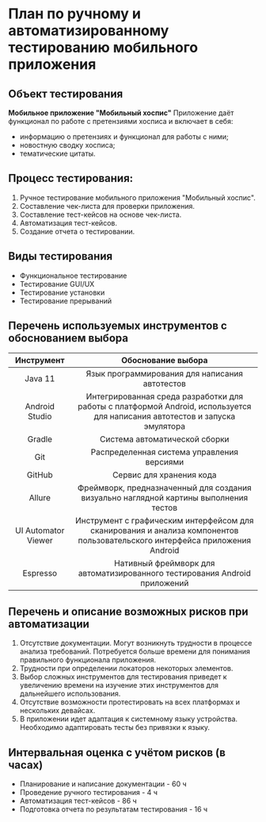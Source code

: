 # План по ручному и автоматизированному тестированию мобильного приложения

## Объект тестирования
**Мобильное приложение "Мобильный хоспис"**
Приложение даёт функционал по работе с претензиями хосписа и включает в себя:
* информацию о претензиях и функционал для работы с ними;
* новостную сводку хосписа;
* тематические цитаты.

## Процесс тестирования:
1. Ручное тестирование мобильного приложения "Мобильный хоспис".
2. Составление чек-листа для проверки приложения.
3. Составление тест-кейсов на основе чек-листа.
4. Автоматизация тест-кейсов.
5. Создание отчета о тестировании.

## Виды тестирования
* Функциональное тестирование
* Тестирование GUI/UX
* Тестирование установки
* Тестирование прерываний

## Перечень используемых инструментов с обоснованием выбора
|   **Инструмент**    |                                                   **Обоснование выбора**                                                    |
|:-------------------:|:---------------------------------------------------------------------------------------------------------------------------:|
|       Java 11       |                                       Язык программирования для написания автотестов                                        |
|   Android Studio    | Интегрированная среда разработки для работы с платформой Android, используется для написания автотестов и запуска эмулятора |
|       Gradle        |                                                Система автоматической сборки                                                |
|         Git         |                                         Распределенная система управления версиями                                          |
|       GitHub        |                                                  Сервис для хранения кода                                                   |
|       Allure        |                    Фреймворк, предназначенный для создания визуально наглядной картины выполнения тестов                    |
| UI Automator Viewer | Инструмент с графическим интерфейсом для сканирования и анализа компонентов пользовательского интерфейса приложения Android |
|      Espresso       |                         Нативный фреймворк для автоматизированного тестирования Android приложений                          |

## Перечень и описание возможных рисков при автоматизации
1. Отсутствие документации. Могут возникнуть трудности в процессе анализа требований. Потребуется больше времени для понимания правильного функционала приложения.
2. Трудности при определении локаторов некоторых элементов.
3. Выбор сложных инструментов для тестирования приведет к увеличению времени на изучение этих инструментов для дальнейшего использования.
4. Отсутствие возможности протестировать на всех платформах и нескольких девайсах.
5. В приложении идет адаптация к системному языку устройства. Необходимо адаптировать тесты без привязки к языку.

## Интервальная оценка с учётом рисков (в часах)
* Планирование и написание документации - 60 ч
* Проведение ручного тестирования - 4 ч
* Автоматизация тест-кейсов - 86 ч
* Подготовка отчета по результатам тестирования - 16 ч


